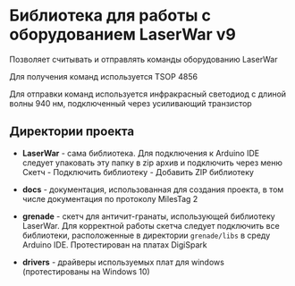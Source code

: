 # Библиотека для работы с оборудованием LaserWar v9

Позволяет считывать и отправлять команды оборудованию LaserWar

Для получения команд используется TSOP 4856

Для отправки команд используется инфракрасный светодиод с длиной волны 940 нм, подключенный через усиливающий транзистор

## Директории проекта
* **LaserWar** - сама библиотека. Для подключения к Arduino IDE следует упаковать эту папку в zip архив и подключить через меню Скетч - Подключить библиотеку - Добавить ZIP библиотеку

* **docs** - документация, использованная для создания проекта, в том числе документация по протоколу MilesTag 2

* **grenade** - скетч для античит-гранаты, использующей библиотеку LaserWar. Для корректной работы скетча следует подключить все библиотеки, расположенные в директории `grenade/libs` в среду Arduino IDE. Протестирован на платах DigiSpark

* **drivers** - драйверы используемых плат для windows (протестированы на Windows 10)